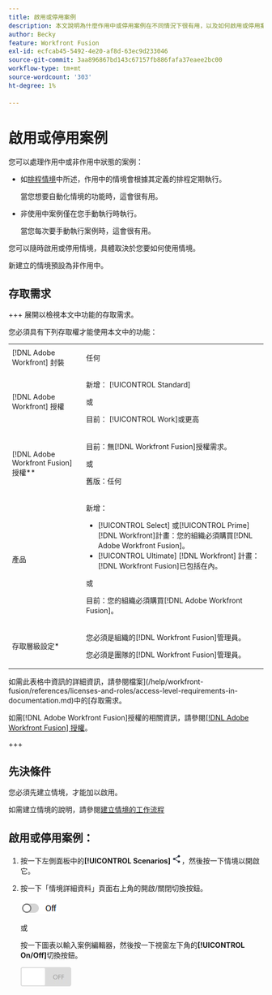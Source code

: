 ```yaml
---
title: 啟用或停用案例
description: 本文說明為什麼作用中或停用案例在不同情況下很有用，以及如何啟用或停用案例。
author: Becky
feature: Workfront Fusion
exl-id: ecfcab45-5492-4e20-af8d-63ec9d233046
source-git-commit: 3aa896867bd143c67157fb886fafa37eaee2bc00
workflow-type: tm+mt
source-wordcount: '303'
ht-degree: 1%

---
```


# 啟用或停用案例

您可以處理作用中或非作用中狀態的案例：

* 如[排程情境](/help/workfront-fusion/create-scenarios/config-scenarios-settings/schedule-a-scenario.md)中所述，作用中的情境會根據其定義的排程定期執行。

  當您想要自動化情境的功能時，這會很有用。

* 非使用中案例僅在您手動執行時執行。

  當您每次要手動執行案例時，這會很有用。

您可以隨時啟用或停用情境，具體取決於您要如何使用情境。

新建立的情境預設為非作用中。

## 存取需求

+++ 展開以檢視本文中功能的存取需求。

您必須具有下列存取權才能使用本文中的功能：

<table style="table-layout:auto">
 <col> 
 <col> 
 <tbody> 
  <tr> 
   <td role="rowheader">[!DNL Adobe Workfront] 封裝</td> 
   <td> <p>任何</p> </td> 
  </tr> 
  <tr data-mc-conditions=""> 
   <td role="rowheader">[!DNL Adobe Workfront] 授權</td> 
   <td> <p>新增： [!UICONTROL Standard]</p><p>或</p><p>目前： [!UICONTROL Work]或更高</p> </td> 
  </tr> 
  <tr> 
   <td role="rowheader">[!DNL Adobe Workfront Fusion] 授權**</td> 
   <td>
   <p>目前：無[!DNL Workfront Fusion]授權需求。</p>
   <p>或</p>
   <p>舊版：任何 </p>
   </td> 
  </tr> 
  <tr> 
   <td role="rowheader">產品</td> 
   <td>
   <p>新增：</p> <ul><li>[!UICONTROL Select] 或[!UICONTROL Prime] [!DNL Workfront]計畫：您的組織必須購買[!DNL Adobe Workfront Fusion]。</li><li>[!UICONTROL Ultimate] [!DNL Workfront] 計畫： [!DNL Workfront Fusion]已包括在內。</li></ul>
   <p>或</p>
   <p>目前：您的組織必須購買[!DNL Adobe Workfront Fusion]。</p>
   </td> 
  </tr>
  <tr data-mc-conditions=""> 
   <td role="rowheader">存取層級設定*</td> 
   <td> 
     <p>您必須是組織的[!DNL Workfront Fusion]管理員。</p>
     <p>您必須是團隊的[!DNL Workfront Fusion]管理員。</p>
   </td> 
  </tr> 
   </td> 
  </tr> 
 </tbody> 
</table>

如需此表格中資訊的詳細資訊，請參閱檔案](/help/workfront-fusion/references/licenses-and-roles/access-level-requirements-in-documentation.md)中的[存取需求。

如需[!DNL Adobe Workfront Fusion]授權的相關資訊，請參閱[[!DNL Adobe Workfront Fusion] 授權](/help/workfront-fusion/set-up-and-manage-workfront-fusion/licensing-operations-overview/license-automation-vs-integration.md)。

+++

## 先決條件

您必須先建立情境，才能加以啟用。

如需建立情境的說明，請參閱[建立情境的工作流程](/help/workfront-fusion/create-scenarios/plan-a-scenario/create-a-scenario-workflow.md)

## 啟用或停用案例：

1. 按一下左側面板中的&#x200B;**[!UICONTROL Scenarios]** ![情境圖示](assets/scenarios-icon.png)，然後按一下情境以開啟它。
1. 按一下「情境詳細資料」頁面右上角的開啟/關閉切換按鈕。

   ![詳細資料啟用切換](assets/active-toggle-details-page.png)

   或

   按一下圖表以輸入案例編輯器，然後按一下視窗左下角的&#x200B;**[!UICONTROL On/Off]**&#x200B;切換按鈕。

   ![開啟關閉開關](assets/on-off-switch.jpg)
